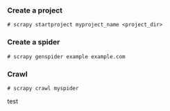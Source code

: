 ### Create a project

    # scrapy startproject myproject_name <project_dir>

### Create a spider

	# scrapy genspider example example.com

### Crawl

	# scrapy crawl myspider

test